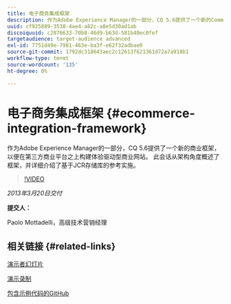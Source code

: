 ```yaml
---
title: 电子商务集成框架
description: 作为Adobe Experience Manager的一部分，CQ 5.6提供了一个新的Commerce框架，以便在第三方商务平台的基础上构建体验驱动型Commerce网站。 此会话从架构角度概述了该框架，并详细介绍了基于JCR存储库的参考实施。
uuid: cf925889-3538-4ae4-a82c-a8e5d30ad1ab
discoiquuid: c2876633-70b8-46d9-b63d-581b40ec0fef
targetaudience: target-audience advanced
exl-id: 7751d49e-7981-463e-ba3f-e62f32adbae0
source-git-commit: 1792dc318643aec2c12613f621361d72a7a918b1
workflow-type: tm+mt
source-wordcount: '135'
ht-degree: 0%

---
```


# 电子商务集成框架 {#ecommerce-integration-framework}

作为Adobe Experience Manager的一部分，CQ 5.6提供了一个新的商业框架，以便在第三方商业平台之上构建体验驱动型商业网站。 此会话从架构角度概述了框架，并详细介绍了基于JCR存储库的参考实施。

>[!VIDEO](https://video.tv.adobe.com/v/19577/?quality=9)

*2013年3月20日交付*

**提交人：**

Paolo Mottadelli，高级技术营销经理

## 相关链接 {#related-links}

[演示者幻灯片](https://www.slideshare.net/paolomoz/aem-cq-ecommerce-framework)

[演示录制](https://vimeo.com/62251523)

[包含示例代码的GitHub](https://github.com/paolomoz/cq-commerce-impl-sample)
